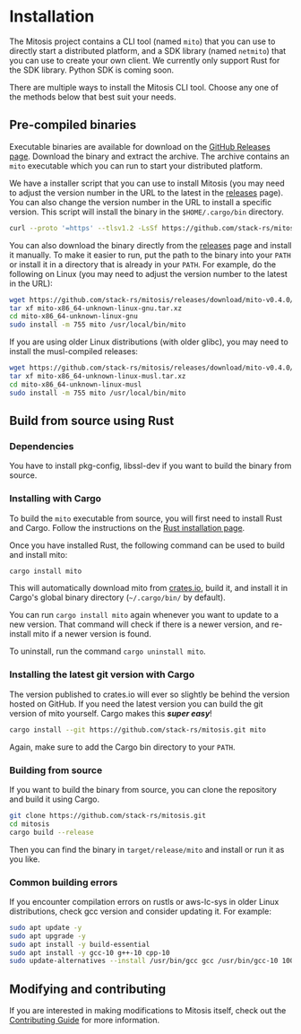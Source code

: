 # Installation

The Mitosis project contains a CLI tool (named `mito`) that you can use to directly start a distributed platform,
and a SDK library (named `netmito`) that you can use to create your own client.
We currently only support Rust for the SDK library. Python SDK is coming soon.

There are multiple ways to install the Mitosis CLI tool.
Choose any one of the methods below that best suit your needs.

## Pre-compiled binaries

Executable binaries are available for download on the [GitHub Releases page][releases].
Download the binary and extract the archive.
The archive contains an `mito` executable which you can run to start your distributed platform.

We have a installer script that you can use to install Mitosis (you may need to adjust the version number in the URL to the latest in the [releases] page).
You can also change the version number in the URL to install a specific version. This script will install the binary in the `$HOME/.cargo/bin` directory.

```bash
curl --proto '=https' --tlsv1.2 -LsSf https://github.com/stack-rs/mitosis/releases/download/mito-v0.4.0/mito-installer.sh | sh
```

You can also download the binary directly from the [releases] page and install it manually.
To make it easier to run, put the path to the binary into your `PATH` or install it in a directory that is already in your `PATH`.
For example, do the following on Linux (you may need to adjust the version number to the latest in the URL):

```bash
wget https://github.com/stack-rs/mitosis/releases/download/mito-v0.4.0/mito-x86_64-unknown-linux-gnu.tar.xz
tar xf mito-x86_64-unknown-linux-gnu.tar.xz
cd mito-x86_64-unknown-linux-gnu
sudo install -m 755 mito /usr/local/bin/mito
```

If you are using older Linux distributions (with older glibc), you may need to install the musl-compiled releases:

```bash
wget https://github.com/stack-rs/mitosis/releases/download/mito-v0.4.0/mito-x86_64-unknown-linux-musl.tar.xz
tar xf mito-x86_64-unknown-linux-musl.tar.xz
cd mito-x86_64-unknown-linux-musl
sudo install -m 755 mito /usr/local/bin/mito
```

[releases]: https://github.com/stack-rs/mitosis/releases

## Build from source using Rust

### Dependencies

You have to install pkg-config, libssl-dev if you want to build the binary from source.

### Installing with Cargo

To build the `mito` executable from source, you will first need to install Rust and Cargo.
Follow the instructions on the [Rust installation page].

Once you have installed Rust, the following command can be used to build and install mito:

```bash
cargo install mito
```

This will automatically download mito from [crates.io], build it, and install it in Cargo's global binary directory (`~/.cargo/bin/` by default).

You can run `cargo install mito` again whenever you want to update to a new version.
That command will check if there is a newer version, and re-install mito if a newer version is found.

To uninstall, run the command `cargo uninstall mito`.

[Rust installation page]: https://www.rust-lang.org/tools/install
[crates.io]: https://crates.io/

### Installing the latest git version with Cargo

The version published to crates.io will ever so slightly be behind the version hosted on GitHub.
If you need the latest version you can build the git version of mito yourself.
Cargo makes this **_super easy_**!

```bash
cargo install --git https://github.com/stack-rs/mitosis.git mito
```

Again, make sure to add the Cargo bin directory to your `PATH`.

### Building from source

If you want to build the binary from source, you can clone the repository and build it using Cargo.

```bash
git clone https://github.com/stack-rs/mitosis.git
cd mitosis
cargo build --release
```

Then you can find the binary in `target/release/mito` and install or run it as you like.

### Common building errors

If you encounter compilation errors on rustls or aws-lc-sys in older Linux distributions, check gcc version and consider updating it.
For example:

```bash
sudo apt update -y
sudo apt upgrade -y
sudo apt install -y build-essential
sudo apt install -y gcc-10 g++-10 cpp-10
sudo update-alternatives --install /usr/bin/gcc gcc /usr/bin/gcc-10 100 --slave /usr/bin/g++ g++ /usr/bin/g++-10 --slave /usr/bin/gcov gcov /usr/bin/gcov-10
```

## Modifying and contributing

If you are interested in making modifications to Mitosis itself, check out the [Contributing Guide] for more information.

[Contributing Guide]: https://github.com/stack-rs/mitosis/blob/master/CONTRIBUTING.md
